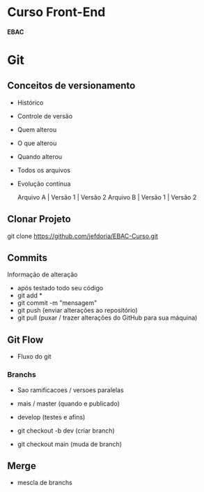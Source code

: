 # Curso Front-End
#### EBAC

# Git
## Conceitos de versionamento
- Histórico
- Controle de versão
- Quem alterou
- O que alterou
- Quando alterou
- Todos os arquivos
- Evolução contínua

    Arquivo A | Versão 1 | Versão 2
    Arquivo B | Versão 1 | Versão 2

## Clonar Projeto
git clone https://github.com/jefdoria/EBAC-Curso.git

## Commits
Informação de alteração
- após testado todo seu código
- git add *
- git commit -m "mensagem"
- git push (enviar alterações ao repositório)
- git pull (puxar / trazer alterações do GitHub para sua máquina)

## Git Flow
- Fluxo do git

### Branchs
- Sao ramificacoes / versoes paralelas

- mais / master (quando e publicado)
- develop (testes e afins)

- git checkout -b dev (criar branch)
- git checkout main (muda de branch)

## Merge
- mescla de branchs

        
